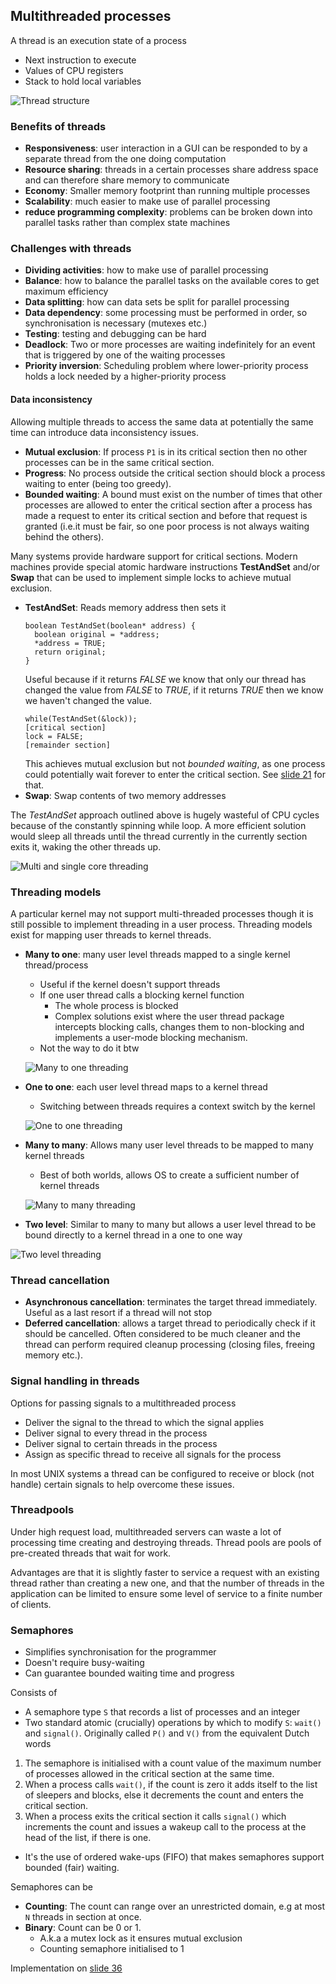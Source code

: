## Multithreaded processes
A thread is an execution state of a process
* Next instruction to execute
* Values of CPU registers
* Stack to hold local variables

![Thread structure](img/thread_structure.png)

### Benefits of threads
* **Responsiveness**: user interaction in a GUI can be responded to by a separate thread from the one doing computation
* **Resource sharing**: threads in a certain processes share address space and can therefore share memory to communicate
* **Economy**: Smaller memory footprint than running multiple processes
* **Scalability**: much easier to make use of parallel processing
* **reduce programming complexity**: problems can be broken down into parallel tasks rather than complex state machines

### Challenges with threads
* **Dividing activities**: how to make use of parallel processing
* **Balance**: how to balance the parallel tasks on the available cores to get maximum efficiency
* **Data splitting**: how can data sets be split for parallel processing
* **Data dependency**: some processing must be performed in order, so synchronisation is necessary (mutexes etc.)
* **Testing**: testing and debugging can be hard
* **Deadlock**: Two or more processes are waiting indefinitely for an event that is triggered by one of the waiting processes
* **Priority inversion**: Scheduling problem where lower-priority process holds a lock needed by a higher-priority process

#### Data inconsistency
Allowing multiple threads to access the same data at potentially the same time can introduce data inconsistency issues.
* **Mutual exclusion**: If process `P1` is in its critical section then no other processes can be in the same critical section.
* **Progress**: No process outside the critical section should block a process waiting to enter (being too greedy).
* **Bounded waiting**: A bound must exist on the number of times that other processes are allowed to enter the critical section after a process has made a request to enter its critical section and before that request is granted (i.e.it must be fair, so one poor process is not always waiting behind the others).

Many systems provide hardware support for critical sections. Modern machines provide special atomic hardware instructions __TestAndSet__ and/or __Swap__ that can be used to implement simple locks to achieve mutual exclusion.
* **TestAndSet**: Reads memory address then sets it
  ```
  boolean TestAndSet(boolean* address) {
    boolean original = *address;
    *address = TRUE;
    return original;
  }
  ```
  Useful because if it returns *FALSE* we know that only our thread has changed the value from *FALSE* to *TRUE*, if it returns *TRUE* then we know we haven't changed the value.
  ```
  while(TestAndSet(&lock));
  [critical section]
  lock = FALSE;
  [remainder section]
  ```
  This achieves mutual exclusion but not *bounded waiting*, as one process could potentially wait forever to enter the critical section. See [slide 21](https://canvas.bham.ac.uk/courses/27276/files/folder/Slides?preview=4664076) for that.
* **Swap**: Swap contents of two memory addresses

The *TestAndSet* approach outlined above is hugely wasteful of CPU cycles because of the constantly spinning while loop. A more efficient solution would sleep all threads until the thread currently in the currently section exits it, waking the other threads up.

![Multi and single core threading](img/core_threading.png)

### Threading models
A particular kernel may not support multi-threaded processes though it is still possible to implement threading in a user process. Threading models exist for mapping user threads to kernel threads.

* **Many to one**: many user level threads mapped to a single kernel thread/process
  * Useful if the kernel doesn't support threads
  * If one user thread calls a blocking kernel function
    * The whole process is blocked
    * Complex solutions exist where the user thread package intercepts blocking calls, changes them to non-blocking and implements a user-mode blocking mechanism.
  * Not the way to do it btw

  ![Many to one threading](img/many_to_one.png)

* **One to one**: each user level thread maps to a kernel thread
  * Switching between threads requires a context switch by the kernel

  ![One to one threading](img/one_to_one.png)

* **Many to many**: Allows many user level threads to be mapped to many kernel threads
  * Best of both worlds, allows OS to create a sufficient number of kernel threads

  ![Many to many threading](img/many_to_many.png)

* **Two level**: Similar to many to many but allows a user level thread to be bound directly to a kernel thread in a one to one way

![Two level threading](img/two_level.png)

### Thread cancellation
* **Asynchronous cancellation**: terminates the target thread immediately. Useful as a last resort if a thread will not stop
* **Deferred cancellation**: allows a target thread to periodically check if it should be cancelled. Often considered to be much cleaner and the thread can perform required cleanup processing (closing files, freeing memory etc.).

### Signal handling in threads
Options for passing signals to a multithreaded process
* Deliver the signal to the thread to which the signal applies
* Deliver signal to every thread in the process
* Deliver signal to certain threads in the process
* Assign as specific thread to receive all signals for the process

In most UNIX systems a thread can be configured to receive or block (not handle) certain signals to help overcome these issues.

### Threadpools
Under high request load, multithreaded servers can waste a lot of processing time creating and destroying threads. Thread pools are pools of pre-created threads that wait for work.

Advantages are that it is slightly faster to service a request with an existing thread rather than creating a new one, and that the number of threads in the application can be limited to ensure some level of service to a finite number of clients.

### Semaphores
* Simplifies synchronisation for the programmer
* Doesn't require busy-waiting
* Can guarantee bounded waiting time and progress

Consists of
* A semaphore type `S` that records a list of processes and an integer
* Two standard atomic (crucially) operations by which to modify `S`: `wait()` and `signal()`. Originally called `P()` and `V()` from the equivalent Dutch words

1. The semaphore is initialised with a count value of the maximum number of processes allowed in the critical section at the same time.
2. When a process calls `wait()`, if the count is zero it adds itself to the list of sleepers and blocks, else it decrements the count and enters the critical section.
3. When a process exits the critical section it calls `signal()` which increments the count and issues a wakeup call to the process at the head of the list, if there is one.
  * It's the use of ordered wake-ups (FIFO) that makes semaphores support bounded (fair) waiting.

Semaphores can be
* **Counting**: The count can range over an unrestricted domain, e.g at most `N` threads in section at once.
* **Binary**: Count can be 0 or 1.
  * A.k.a a mutex lock as it ensures mutual exclusion
  * Counting semaphore initialised to 1

Implementation on [slide 36](https://canvas.bham.ac.uk/courses/27276/files/folder/Slides?preview=4664076)
